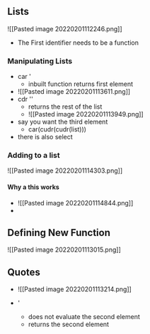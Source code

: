 ## Lists
![[Pasted image 20220201112246.png]]

- The First identifier needs to be a function
### Manipulating Lists
- car '
	- inbuilt function returns first element
- ![[Pasted image 20220201113611.png]]
- cdr ''
	- returns the rest of the list
	- ![[Pasted image 20220201113949.png]]
- say you want the third element
	- car(cudr(cudr(list)))
- there is also select
### Adding to a list
![[Pasted image 20220201114303.png]]
#### Why a this works
- ![[Pasted image 20220201114844.png]]
- 


## Defining New Function
![[Pasted image 20220201113015.png]]
## Quotes
- ![[Pasted image 20220201113214.png]]

- ' 
	- does not evaluate the second element
	- returns the second element
